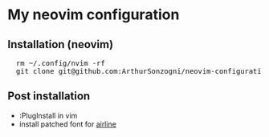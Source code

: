 My neovim configuration
=============================

## Installation (neovim)
<pre>
  rm ~/.config/nvim -rf
  git clone git@github.com:ArthurSonzogni/neovim-configuration.git ~/config/nvim
</pre>


## Post installation
* :PlugInstall in vim
* install patched font for [airline](https://github.com/vim-airline/vim-airline)
